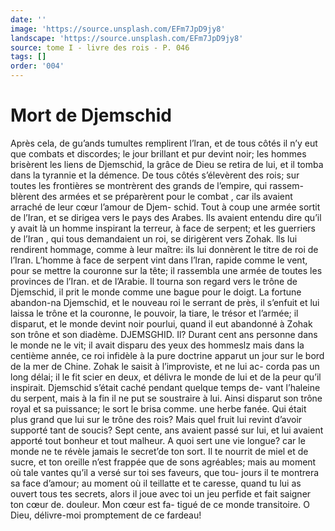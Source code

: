 ```yaml
---
date: ''
image: 'https://source.unsplash.com/EFm7JpD9jy8'
landscape: 'https://source.unsplash.com/EFm7JpD9jy8'
source: tome I - livre des rois - P. 046
tags: []
order: '004'
---
```


# Mort de Djemschid

Après cela, de gu’ands tumultes remplirent l’lran,
et de tous côtés il n’y eut que combats et discordes; le
jour brillant et pur devint noir; les hommes brisèrent
les liens de Djemschid, la grâce de Dieu se retira de
lui, et il tomba dans la tyrannie et la démence. De tous côtés s’élevèrent des rois; sur toutes les frontières
se montrèrent des grands de l’empire, qui rassem- blèrent des armées et se préparèrent pour le combat ,
car ils avaient arraché de leur cœur l’amour de Djem-
schid. Tout à coup une armée sortit de l’Iran, et se dirigea vers le pays des Arabes. Ils avaient entendu dire qu’il y avait là un homme inspirant la terreur,
à face de serpent; et les guerriers de l’Iran , qui tous
demandaient un roi, se dirigèrent vers Zohak. lls lui
rendirent hommage, comme à leur maître: ils lui
donnèrent le titre de roi de l’Iran. L’homme à face de
serpent vint dans l’lran, rapide comme le vent, pour
se mettre la couronne sur la tête; il rassembla une armée de toutes les provinces de l’Iran. et de l’Arabie.
Il tourna son regard vers le trône de Djemschid, il prit le monde comme une bague pour le doigt. La fortune abandon-na Djemschid, et le nouveau roi le
serrant de près, il s’enfuit et lui laissa le trône et la
couronne, le pouvoir, la tiare, le trésor et l’armée;
il disparut, et le monde devint noir pourlui, quand il eut abandonné à Zohak son trône et son diadème.
DJEMSGHID. Il? Durant cent ans personne dans le monde ne le
vit; il avait disparu des yeux des hommeslz mais
dans la centième année, ce roi infidèle à la pure
doctrine apparut un jour sur le bord de la mer de Chine. Zohak le saisit à l’improviste, et ne lui ac- corda pas un long délai; il le fit scier en deux, et délivra le monde de lui et de la peur qu’il inspirait. Djemschid s’était caché pendant quelque temps de-
vant l’haleine du serpent, mais à la fin il ne put se soustraire à lui.
Ainsi disparut son trône royal et sa puissance; le
sort le brisa comme. une herbe fanée. Qui était plus
grand que lui sur le trône des rois? Mais quel fruit lui revint d’avoir supporté tant de soucis? Sept cente,
ans avaient passé sur lui, et lui avaient apporté tout bonheur et tout malheur. A quoi sert une vie longue? car le monde ne te révèle jamais le secret’de ton sort.
Il te nourrit de miel et de sucre, et ton oreille n’est frappée que de sons agréables; mais au moment où
tale vantes qu’il a versé sur toi ses faveurs, que tou-
jours il te montrera sa face d’amour; au moment où
il teillatte et te caresse, quand tu lui as ouvert tous tes secrets, alors il joue avec toi un jeu perfide et fait saigner ton cœur de. douleur. Mon cœur est fa- tigué de ce monde transitoire. O Dieu, délivre-moi
promptement de ce fardeau!
